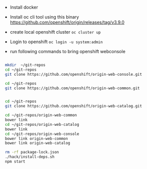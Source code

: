 
- Install docker
- Install oc cli tool using this binary
https://github.com/openshift/origin/releases/tag/v3.9.0
- create local openshift cluster
`oc cluster up`
- Login to openshift
`oc login -u system:admin`

- run following commands to bring openshift webconsole
```sh

 mkdir  ~/git-repos
 cd ~/git-repos
 git clone https://github.com/openshift/origin-web-console.git

 cd ~/git-repos
 git clone https://github.com/openshift/origin-web-common.git


 cd ~/git-repos
 git clone https://github.com/openshift/origin-web-catalog.git

 cd ~/git-repos/origin-web-common
 bower link
 cd ~/git-repos/origin-web-catalog
 bower link
 cd ~/git-repos/origin-web-console
 bower link origin-web-common
 bower link origin-web-catalog

 rm -rf package-lock.json
 ./hack/install-deps.sh
 npm start
 ```
